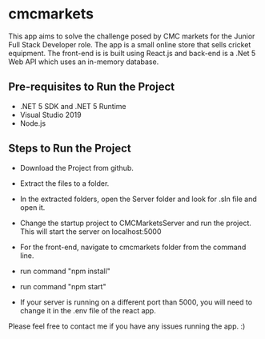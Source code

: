 # cmcmarkets
This app aims to solve the challenge posed by CMC markets for the Junior Full Stack Developer role. The app is a small online store that sells cricket equipment. The front-end is is built using React.js and back-end is a .Net 5 Web API which uses an in-memory database.

## Pre-requisites to Run the Project
* .NET 5 SDK and .NET 5 Runtime
* Visual Studio 2019
* Node.js

## Steps to Run the Project
* Download the Project from github.
* Extract the files to a folder.
* In the extracted folders, open the Server folder and look for .sln file and open it.
* Change the startup project to CMCMarketsServer and run the project. This will start the server on localhost:5000

* For the front-end, navigate to cmcmarkets folder from the command line.
* run command "npm install" 
* run command "npm start"
 * If your server is running on a different port than 5000, you will need to change it in the .env file of the react app.

Please feel free to contact me if you have any issues running the app. :)

